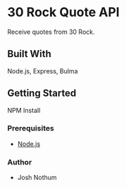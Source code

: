 # 30 Rock Quote API

Receive quotes from 30 Rock.

## Built With

Node.js, Express, Bulma

## Getting Started

NPM Install

### Prerequisites

- [Node.js](https://nodejs.org/en/)

### Author

* Josh Nothum
